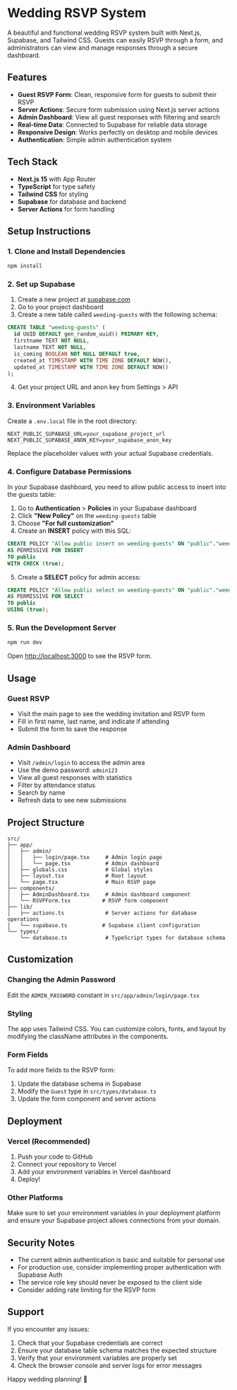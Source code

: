 # Wedding RSVP System

A beautiful and functional wedding RSVP system built with Next.js, Supabase, and Tailwind CSS. Guests can easily RSVP through a form, and administrators can view and manage responses through a secure dashboard.

## Features

- **Guest RSVP Form**: Clean, responsive form for guests to submit their RSVP
- **Server Actions**: Secure form submission using Next.js server actions
- **Admin Dashboard**: View all guest responses with filtering and search
- **Real-time Data**: Connected to Supabase for reliable data storage
- **Responsive Design**: Works perfectly on desktop and mobile devices
- **Authentication**: Simple admin authentication system

## Tech Stack

- **Next.js 15** with App Router
- **TypeScript** for type safety
- **Tailwind CSS** for styling
- **Supabase** for database and backend
- **Server Actions** for form handling

## Setup Instructions

### 1. Clone and Install Dependencies

```bash
npm install
```

### 2. Set up Supabase

1. Create a new project at [supabase.com](https://supabase.com)
2. Go to your project dashboard
3. Create a new table called `weeding-guests` with the following schema:

```sql
CREATE TABLE "weeding-guests" (
  id UUID DEFAULT gen_random_uuid() PRIMARY KEY,
  firstname TEXT NOT NULL,
  lastname TEXT NOT NULL,
  is_coming BOOLEAN NOT NULL DEFAULT true,
  created_at TIMESTAMP WITH TIME ZONE DEFAULT NOW(),
  updated_at TIMESTAMP WITH TIME ZONE DEFAULT NOW()
);
```

4. Get your project URL and anon key from Settings > API

### 3. Environment Variables

Create a `.env.local` file in the root directory:

```env
NEXT_PUBLIC_SUPABASE_URL=your_supabase_project_url
NEXT_PUBLIC_SUPABASE_ANON_KEY=your_supabase_anon_key
```

Replace the placeholder values with your actual Supabase credentials.

### 4. Configure Database Permissions

In your Supabase dashboard, you need to allow public access to insert into the guests table:

1. Go to **Authentication** > **Policies** in your Supabase dashboard
2. Click **"New Policy"** on the `weeding-guests` table
3. Choose **"For full customization"**
4. Create an **INSERT** policy with this SQL:

```sql
CREATE POLICY "Allow public insert on weeding-guests" ON "public"."weeding-guests"
AS PERMISSIVE FOR INSERT
TO public
WITH CHECK (true);
```

5. Create a **SELECT** policy for admin access:

```sql
CREATE POLICY "Allow public select on weeding-guests" ON "public"."weeding-guests"
AS PERMISSIVE FOR SELECT
TO public
USING (true);
```

### 5. Run the Development Server

```bash
npm run dev
```

Open [http://localhost:3000](http://localhost:3000) to see the RSVP form.

## Usage

### Guest RSVP

- Visit the main page to see the wedding invitation and RSVP form
- Fill in first name, last name, and indicate if attending
- Submit the form to save the response

### Admin Dashboard

- Visit `/admin/login` to access the admin area
- Use the demo password: `admin123`
- View all guest responses with statistics
- Filter by attendance status
- Search by name
- Refresh data to see new submissions

## Project Structure

```
src/
├── app/
│   ├── admin/
│   │   ├── login/page.tsx     # Admin login page
│   │   └── page.tsx           # Admin dashboard
│   ├── globals.css            # Global styles
│   ├── layout.tsx             # Root layout
│   └── page.tsx               # Main RSVP page
├── components/
│   ├── AdminDashboard.tsx     # Admin dashboard component
│   └── RSVPForm.tsx          # RSVP form component
├── lib/
│   ├── actions.ts             # Server actions for database operations
│   └── supabase.ts           # Supabase client configuration
└── types/
    └── database.ts            # TypeScript types for database schema
```

## Customization

### Changing the Admin Password

Edit the `ADMIN_PASSWORD` constant in `src/app/admin/login/page.tsx`

### Styling

The app uses Tailwind CSS. You can customize colors, fonts, and layout by modifying the className attributes in the components.

### Form Fields

To add more fields to the RSVP form:

1. Update the database schema in Supabase
2. Modify the `Guest` type in `src/types/database.ts`
3. Update the form component and server actions

## Deployment

### Vercel (Recommended)

1. Push your code to GitHub
2. Connect your repository to Vercel
3. Add your environment variables in Vercel dashboard
4. Deploy!

### Other Platforms

Make sure to set your environment variables in your deployment platform and ensure your Supabase project allows connections from your domain.

## Security Notes

- The current admin authentication is basic and suitable for personal use
- For production use, consider implementing proper authentication with Supabase Auth
- The service role key should never be exposed to the client side
- Consider adding rate limiting for the RSVP form

## Support

If you encounter any issues:

1. Check that your Supabase credentials are correct
2. Ensure your database table schema matches the expected structure
3. Verify that your environment variables are properly set
4. Check the browser console and server logs for error messages

Happy wedding planning! 💒

